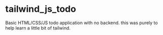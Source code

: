 # tailwind_js_todo
Basic HTML/CSS/JS todo application with no backend. this was purely to help learn a little bit of tailwind. 
